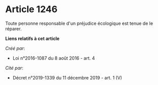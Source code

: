 # Article 1246

Toute personne responsable d'un préjudice écologique est tenue de le réparer.

**Liens relatifs à cet article**

_Créé par_:

  - Loi n°2016-1087 du 8 août 2016 - art. 4

_Cité par_:

  - Décret n°2019-1339 du 11 décembre 2019 - art. 1 (V)
